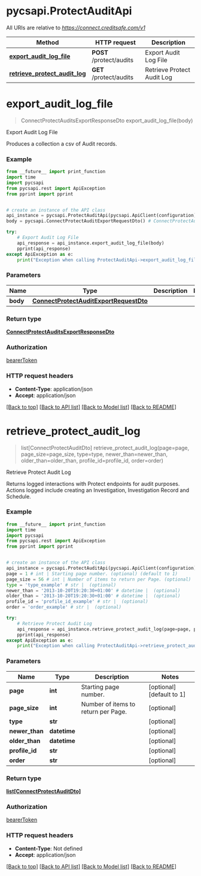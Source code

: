 # pycsapi.ProtectAuditApi

All URIs are relative to *https://connect.creditsafe.com/v1*

Method | HTTP request | Description
------------- | ------------- | -------------
[**export_audit_log_file**](ProtectAuditApi.md#export_audit_log_file) | **POST** /protect/audits | Export Audit Log File
[**retrieve_protect_audit_log**](ProtectAuditApi.md#retrieve_protect_audit_log) | **GET** /protect/audits | Retrieve Protect Audit Log

# **export_audit_log_file**
> ConnectProtectAuditsExportResponseDto export_audit_log_file(body)

Export Audit Log File

Produces a collection a csv of Audit records.

### Example
```python
from __future__ import print_function
import time
import pycsapi
from pycsapi.rest import ApiException
from pprint import pprint


# create an instance of the API class
api_instance = pycsapi.ProtectAuditApi(pycsapi.ApiClient(configuration))
body = pycsapi.ConnectProtectAuditExportRequestDto() # ConnectProtectAuditExportRequestDto | 

try:
    # Export Audit Log File
    api_response = api_instance.export_audit_log_file(body)
    pprint(api_response)
except ApiException as e:
    print("Exception when calling ProtectAuditApi->export_audit_log_file: %s\n" % e)
```

### Parameters

Name | Type | Description  | Notes
------------- | ------------- | ------------- | -------------
 **body** | [**ConnectProtectAuditExportRequestDto**](ConnectProtectAuditExportRequestDto.md)|  | 

### Return type

[**ConnectProtectAuditsExportResponseDto**](ConnectProtectAuditsExportResponseDto.md)

### Authorization

[bearerToken](../README.md#bearerToken)

### HTTP request headers

 - **Content-Type**: application/json
 - **Accept**: application/json

[[Back to top]](#) [[Back to API list]](../README.md#documentation-for-api-endpoints) [[Back to Model list]](../README.md#documentation-for-models) [[Back to README]](../README.md)

# **retrieve_protect_audit_log**
> list[ConnectProtectAuditDto] retrieve_protect_audit_log(page=page, page_size=page_size, type=type, newer_than=newer_than, older_than=older_than, profile_id=profile_id, order=order)

Retrieve Protect Audit Log

Returns logged interactions with Protect endpoints for audit purposes. Actions logged include creating an Investigation, Investigation Record and Schedule.

### Example
```python
from __future__ import print_function
import time
import pycsapi
from pycsapi.rest import ApiException
from pprint import pprint


# create an instance of the API class
api_instance = pycsapi.ProtectAuditApi(pycsapi.ApiClient(configuration))
page = 1 # int | Starting page number. (optional) (default to 1)
page_size = 56 # int | Number of items to return per Page. (optional)
type = 'type_example' # str |  (optional)
newer_than = '2013-10-20T19:20:30+01:00' # datetime |  (optional)
older_than = '2013-10-20T19:20:30+01:00' # datetime |  (optional)
profile_id = 'profile_id_example' # str |  (optional)
order = 'order_example' # str |  (optional)

try:
    # Retrieve Protect Audit Log
    api_response = api_instance.retrieve_protect_audit_log(page=page, page_size=page_size, type=type, newer_than=newer_than, older_than=older_than, profile_id=profile_id, order=order)
    pprint(api_response)
except ApiException as e:
    print("Exception when calling ProtectAuditApi->retrieve_protect_audit_log: %s\n" % e)
```

### Parameters

Name | Type | Description  | Notes
------------- | ------------- | ------------- | -------------
 **page** | **int**| Starting page number. | [optional] [default to 1]
 **page_size** | **int**| Number of items to return per Page. | [optional] 
 **type** | **str**|  | [optional] 
 **newer_than** | **datetime**|  | [optional] 
 **older_than** | **datetime**|  | [optional] 
 **profile_id** | **str**|  | [optional] 
 **order** | **str**|  | [optional] 

### Return type

[**list[ConnectProtectAuditDto]**](ConnectProtectAuditDto.md)

### Authorization

[bearerToken](../README.md#bearerToken)

### HTTP request headers

 - **Content-Type**: Not defined
 - **Accept**: application/json

[[Back to top]](#) [[Back to API list]](../README.md#documentation-for-api-endpoints) [[Back to Model list]](../README.md#documentation-for-models) [[Back to README]](../README.md)

